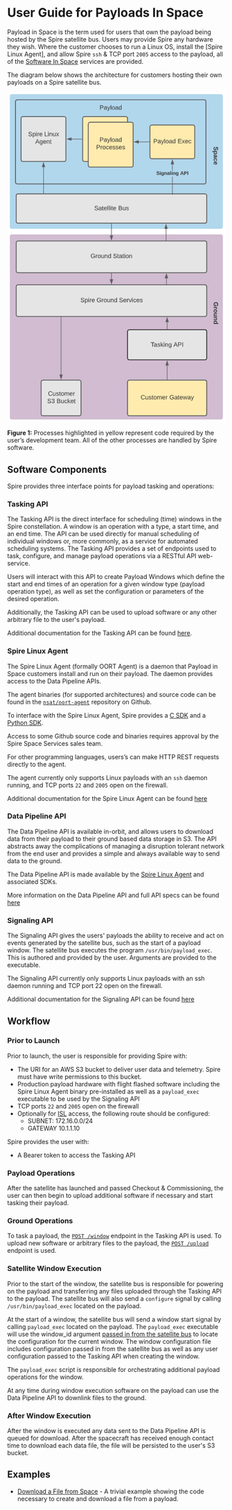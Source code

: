 # User Guide for Payloads In Space

Payload in Space is the term used for users that own the payload being hosted by the Spire satellite bus. Users may provide Spire any hardware they wish. Where the customer chooses to run a Linux OS, install the [Spire Linux Agent], and allow Spire `ssh` & TCP port `2005` access to the payload, all of the [Software In Space](./Fundamentals.md) services are provided.

The diagram below shows the architecture for customers hosting their own payloads on a Spire satellite bus.

![Payload in Space Architecture](./images/payload_in_space_arch.png)

**Figure 1:** Processes highlighted in yellow represent code required by the user’s development team.  All of the other processes are handled by Spire software.


## Software Components

Spire provides three interface points for payload tasking and operations:

### Tasking API

The Tasking API is the direct interface for scheduling (time) windows in the Spire constellation. A window is an operation with a type, a start time, and an end time.  The API can be used directly for manual scheduling of individual windows or, more commonly, as a service for automated scheduling systems. The Tasking API provides a set of endpoints used to task, configure, and manage payload operations via a RESTful API web-service. 

Users will interact with this API to create Payload Windows which define the start and end times of an operation for a given window type (payload operation type), as well as set the configuration or parameters of the desired operation.

Additionally, the Tasking API can be used to upload software or any other arbitrary file to the user's payload.

Additional documentation for the Tasking API can be found [here](https://developers.spire.com/tasking-api-docs/).

### Spire Linux Agent

The Spire Linux Agent (formally OORT Agent) is a daemon that Payload in Space customers install and run on their payload.  The daemon provides access to the Data Pipeline APIs.

The agent binaries (for supported architectures) and source code can be found in the 
[`nsat/oort-agent`](https://github.com/nsat/oort-agent) repository on Github.

To interface with the Spire Linux Agent, Spire provides a [C SDK](https://github.com/nsat/oort-sdk-c) and a [Python SDK](https://github.com/nsat/oort-sdk-python).

<aside class="notice">Access to some Github source code and binaries requires approval by the Spire Space Services sales team.</aside>


For other programming languages, users’s can make HTTP REST requests directly to the agent.

The agent currently only supports Linux payloads with an `ssh` daemon running, and TCP ports `22` and `2005` open on the firewall.

Additional documentation for the Spire Linux Agent can be found [here](https://developers.spire.com/spire-linux-agent-docs/)

### Data Pipeline API

The Data Pipeline API is available in-orbit, and allows users to download data from their payload to their ground based data storage in S3. The API abstracts away the complications of managing a disruption tolerant network from the end user and provides a simple and always available way to send data to the ground.

The Data Pipeline API is made available by the [Spire Linux Agent](https://developers.spire.com/spire-linux-agent-docs/) and associated SDKs.

More information on the Data Pipeline API and full API specs can be found [here](https://developers.spire.com/data-pipeline-docs/)


### Signaling API

The Signaling API gives the users' payloads the ability to receive and act on events generated by the satellite bus, 
such as the start of a payload window. The satellite bus executes the program `/usr/bin/payload_exec`. This is authored and provided by the user. Arguments are provided to the executable.

<aside class="notice">The Signaling API currently only supports Linux payloads with an ssh daemon running and TCP port 22 open on the firewall.</aside>

Additional documentation for the Signaling API can be found [here](https://developers.spire.com/payload-signaling-api-docs/)


## Workflow

### Prior to Launch

Prior to launch, the user is responsible for providing Spire with:

* The URI for an AWS S3 bucket to deliver user data and telemetry.  Spire must have write permissions to this bucket.
* Production payload hardware with flight flashed software including the Spire Linux Agent binary pre-installed as well as a `payload_exec` executable to be used by the Signaling API
* TCP ports `22` and `2005` open on the firewall
* Optionally for [ISL](./ExecutionEnvironment.md#inter-satellite-links_isl) access, the following route should be configured:
   * SUBNET: 172.16.0.0/24
   * GATEWAY 10.1.1.10


Spire provides the user with:

* A Bearer token to access the Tasking API


### Payload Operations

After the satellite has launched and passed Checkout & Commissioning, the user can then begin to upload additional software if necessary and start tasking their payload.


### Ground Operations

To task a payload, the [`POST /window`](https://developers.spire.com/tasking-api-docs/#post-window) endpoint in the Tasking API is used.  To upload new software or arbitrary files to the payload, the [`POST /upload`](https://developers.spire.com/tasking-api-docs/#post-upload) endpoint is used.


### Satellite Window Execution

Prior to the start of the window, the satellite bus is responsible for powering on the payload and transferring any files uploaded through the Tasking API to the payload.  The satellite bus will also send a `configure` signal by calling `/usr/bin/payload_exec` located on the payload.

At the start of a window, the satellite bus will send a window start signal by calling `payload_exec` located on the payload.  The `payload_exec` executable will use the window_id argument [passed in from the satellite bus](https://developers.spire.com/payload-signaling-api-docs/#configure) to locate the configuration for the current window.  The window configuration file includes configuration passed in from the satellite bus as well as any user configuration passed to the Tasking API when creating the window.

The `payload_exec` script is responsible for orchestrating additional payload operations for the window.

At any time during window execution software on the payload can use the Data Pipeline API to downlink files to the ground. 


### After Window Execution

After the window is executed any data sent to the Data Pipeline API is queued for download.  After the spacecraft has received enough contact time to download each data file, the file will be persisted to the user's S3 bucket.


## Examples

 - [Download a File from Space](https://github.com/nsat/space-services-user-guide/blob/main/payload_in_space/download_file/) - A trivial example showing the code necessary to create and download a file from a payload.

